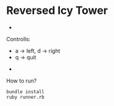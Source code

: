 # Reversed Icy Tower

-

Controlls:
* a -> left, d -> right
* q -> quit

-

How to run?
```
bundle install
ruby runner.rb
```